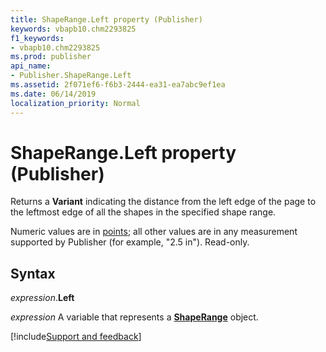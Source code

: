 ```yaml
---
title: ShapeRange.Left property (Publisher)
keywords: vbapb10.chm2293825
f1_keywords:
- vbapb10.chm2293825
ms.prod: publisher
api_name:
- Publisher.ShapeRange.Left
ms.assetid: 2f071ef6-f6b3-2444-ea31-ea7abc9ef1ea
ms.date: 06/14/2019
localization_priority: Normal
---
```



# ShapeRange.Left property (Publisher)

Returns a **Variant** indicating the distance from the left edge of the page to the leftmost edge of all the shapes in the specified shape range. 

Numeric values are in [points](../language/glossary/vbe-glossary.md#point); all other values are in any measurement supported by Publisher (for example, "2.5 in"). Read-only.


## Syntax

_expression_.**Left**

_expression_ A variable that represents a **[ShapeRange](Publisher.ShapeRange.md)** object.



[!include[Support and feedback](~/includes/feedback-boilerplate.md)]